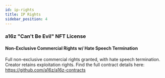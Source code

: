 ```yaml
---
id: ip-rights
title: IP Rights
sidebar_position: 4
---
```


### a16z "Can't Be Evil" NFT License

#### Non-Exclusive Commercial Rights w/ Hate Speech Termination

Full non-exclusive commercial rights granted, with hate speech termination. Creator retains exploitation rights. Find the full contract details here: https://github.com/a16z/a16z-contracts
